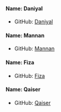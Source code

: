  #### Name: Daniyal
 - GitHub: [Daniyal](https://github.com/Daniyal-star/)

#### Name: Mannan
 - GitHub: [Mannan](https://github.com/Abdulmannan1122)

#### Name: Fiza
 - GitHub: [Fiza](https://github.com/fizasheikh)

#### Name: Qaiser
 - GitHub: [Qaiser](https://github.com/iQaiserAbbas)